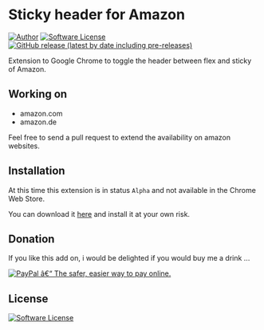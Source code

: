 # Sticky header for Amazon

[![Author](http://img.shields.io/badge/author-@cntools-blue.svg?style=flat-square)](https://github.com/cn-tools)
[![Software License](https://img.shields.io/badge/license-MIT-brightgreen.svg?style=flat-square)](LICENSE)
[![GitHub release (latest by date including pre-releases)](https://img.shields.io/github/release/cn-tools/AmazonStickyHeader.svg?include_prereleases&style=flat-square)](https://github.com/cn-tools/AmazonStickyHeader/releases)

Extension to Google Chrome to toggle the header between flex and sticky of Amazon.

## Working on

* amazon.com
* amazon.de

Feel free to send a pull request to extend the availability on amazon websites.

## Installation

At this time this extension is in status `Alpha` and not available in the Chrome Web Store.

You can download it [here](https://github.com/cn-tools/AmazonStickyHeader/releases) and install it at your own risk.


## Donation

<p>If you like this add on, i would be delighted if you would buy me a drink ...</p><p><a href="https://www.paypal.com/cgi-bin/webscr?cmd=_s-xclick&hosted_button_id=FVDTSJ8EDDV7C&source=url" target="_blank"><img src="https://www.paypalobjects.com/en_US/i/btn/btn_donateCC_LG_global.gif" alt="PayPal â€“ The safer, easier way to pay online." /></a></p>

## License

[![Software License](https://img.shields.io/badge/license-MIT-brightgreen.svg?style=flat-square)](LICENSE)
